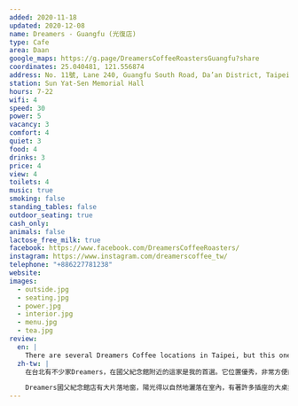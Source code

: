 ```yaml
---
added: 2020-11-18
updated: 2020-12-08
name: Dreamers - Guangfu (光復店)
type: Cafe
area: Daan
google_maps: https://g.page/DreamersCoffeeRoastersGuangfu?share
coordinates: 25.040481, 121.556874
address: No. 11號, Lane 240, Guangfu South Road, Da’an District, Taipei City, Taiwan 106
station: Sun Yat-Sen Memorial Hall
hours: 7-22
wifi: 4
speed: 30
power: 5
vacancy: 3
comfort: 4
quiet: 3
food: 4
drinks: 3
price: 4
view: 4
toilets: 4
music: true
smoking: false
standing_tables: false
outdoor_seating: true
cash_only: 
animals: false
lactose_free_milk: true
facebook: https://www.facebook.com/DreamersCoffeeRoasters/
instagram: https://www.instagram.com/dreamerscoffee_tw/
telephone: "+886227781238"
website: 
images:
  - outside.jpg
  - seating.jpg
  - power.jpg
  - interior.jpg
  - menu.jpg
  - tea.jpg
review:
  en: |
    There are several Dreamers Coffee locations in Taipei, but this one near Sun Yat-Sen Memorial Hall is my favorite. They open at 7 every day, so it's a great place to work in the mornings, especially since it usually gets very busy after lunch. Good natural light thanks to the large windows all around. The large worktable (with power outlets) is great to work from. There are also power outlets by all the smaller tables. The WiFi works for basic browsing, but it's not super fast. Cheap drinks, but tea selection is slightly lacking in my opinion.
  zh-tw: |
    在台北有不少家Dreamers，在國父紀念館附近的這家是我的首選。它位置優秀，非常方便前往，尤其是早上七點開始營業這點真的非常適合早鳥們，一大清早總是特別清幽，到中午才會真正忙起來。

    Dreamers國父紀念館店有大片落地窗，陽光得以自然地灑落在室內，有著許多插座的大桌非常適合辦公，當然周邊的小桌也都少不了插座。 WiFi尚可，飲料價位便宜，只是比較少茶類可以選。
---
```

